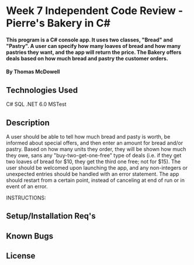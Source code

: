# Week 7 Independent Code Review - Pierre's Bakery in C#

#### This program is a C# console app. It uses two classes, "Bread" and "Pastry". A user can specify how many loaves of bread and how many pastries they want, and the app will return the price. The Bakery offers deals based on how much bread and pastry the customer orders.

#### By Thomas McDowell

## Technologies Used

C#
SQL
.NET 6.0
MSTest

## Description
A user should be able to tell how much bread and pasty is worth, be informed about special offers, and then enter an amount for bread and/or pastry. Based on how many units they order, they will be shown how much they owe, sans any "buy-two-get-one-free" type of deals (i.e. if they get two loaves of bread for $10, they get the third one free; not for $15). The user should be welcomed upon launching the app, and any non-integers or unexpected entries should be handled with an error statement. The app should restart from a certain point, instead of canceling at end of run or in event of an error.

INSTRUCTIONS:


## Setup/Installation Req's


## Known Bugs


## License